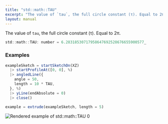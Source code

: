 ```yaml
---
title: "std::math::TAU"
excerpt: "The value of `tau`, the full circle constant (τ). Equal to 2π."
layout: manual
---
```


The value of `tau`, the full circle constant (τ). Equal to 2π.



```js
std::math::TAU: number = 6.28318530717958647692528676655900577_
```

### Examples

```js
exampleSketch = startSketchOn(XZ)
  |> startProfileAt([0, 0], %)
  |> angledLine({
    angle = 50,
    length = 10 * TAU,
  }, %)
  |> yLine(endAbsolute = 0)
  |> close()

example = extrude(exampleSketch, length = 5)
```

![Rendered example of std::math::TAU 0](data:image/png;base64,)


